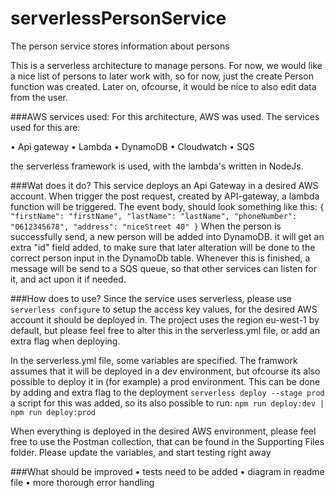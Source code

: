 # serverlessPersonService
The person service stores information about persons

This is a serverless architecture to manage persons. For now, we would like a nice list of persons to later work with, so for now, just the create Person function was created. Later on, ofcourse, it would be nice to also edit data from the user.

###AWS services used: 
For this architecture, AWS was used. 
The services used for this are: 

• Api gateway
• Lambda
• DynamoDB
• Cloudwatch
• SQS

the serverless framework is used, with the lambda's written in NodeJs.

###Wat does it do?
This service deploys an Api Gateway in a desired AWS account. When trigger the post request, created by API-gateway, a lambda function will be triggered. The event body, should look something like this:
`{
    "firstName": "firstName",
    "lastName": "lastName",
    "phoneNumber": "0612345678",
    "address": "niceStreet 40"
}`
When the person is successfully send, a new person will be added into DynamoDB. it will get an extra "id" field added, to make sure that later alteration will be done to the correct person input in the DynamoDb table.
Whenever this is finished, a message will be send to a SQS queue, so that other services can listen for it, and act upon it if needed. 

###How does to use?
Since the service uses serverless, please use 
```serverless configure```
to setup the access key values, for the desired AWS account it should be deployed in. The project uses the region eu-west-1 by default, but please feel free to alter this in the serverless.yml file, or add an extra flag when deploying.

In the serverless.yml file, some variables are specified. The framwork assumes that it will be deployed in a dev environment, but ofcourse its also possible to deploy it in (for example) a prod environment. This can be done by adding and extra flag to the deployment
```serverless deploy --stage prod```
a script for this was added, so its also possible to run: 
```npm run deploy:dev | npm run deploy:prod```

When everything is deployed in the desired AWS environment, please feel free to use the Postman collection, that can be found in the Supporting Files folder. Please update the variables, and start testing right away

###What should be improved
• tests need to be added
• diagram in readme file
• more thorough error handling
